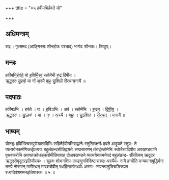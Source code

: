 +++
title = "०५ हवीमभिर्हवते यो"

+++
## अधिमन्त्रम्
रुद्रः। गृत्समद (आङ्गिरसः शौनहोत्रः पश्चाद्) भार्गवः शौनकः। त्रिष्टुप्।

## मन्त्रः
हवी॑मभि॒र्हव॑ते॒ यो ह॒विर्भि॒रव॒ स्तोमे॑भी रु॒द्रं दि॑षीय ।  
ऋ॒दू॒दरः॑ सु॒हवो॒ मा नो॑ अ॒स्यै ब॒भ्रुः सु॒शिप्रो॑ रीरधन्म॒नायै॑ ॥

## पदपाठः
हवी॑मऽभिः । हव॑ते । यः । ह॒विःऽभिः । अव॑ । स्तोमे॑भिः । रु॒द्रम् । दि॒षी॒य॒ ।  
ऋ॒दू॒दरः॑ । सु॒ऽहवः॑ । मा । नः॒ । अ॒स्यै । ब॒भ्रुः । सु॒ऽशिप्रः॑ । री॒र॒ध॒त् । म॒नायै॑ ॥

## भाष्यम्
योरुद्रः हविर्भिश्चरुपुरोडाशादिभिः सहितैर्हवीमभिराह्वानैः स्तुतिलक्षणैः हवते आहूयते स्तूय- ते व्यत्ययेनकर्मणिकर्तृप्रत्ययः बहुलंछन्दसीतिह्वयतेः सम्प्रसारणम् तंरुद्रंस्तोमेभिः स्तोत्रैरवदिषीय अवखण्डयामि पृथक्करोमि अपगतक्रोधङ्करोमीतियावत् दोअवखण्डने व्यत्ययेनात्मनेपदं बहुलंछन्द- सीतीत्वम् ऋदूदरः ऋदूदरोमृदूदरइतियौस्कः । सुहवः शोभनशिप्रः एवङ्गुणविशिष्टःसरुद्रः अस्यैम- नायै हन्मीति मन्यमानाबुद्धिर्मना तस्यै नोस्मान् मारीरधत् मावशन्नैषीत् रधहिंसासंराध्योः अस्मा- ण्ण्यन्तालुङिचङिरूपम रध्यतिर्वशगमनइतियास्कः ॥ ५ ॥